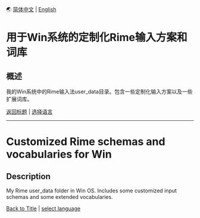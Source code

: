 <a id="language" />

🌏 [简体中文](#简体中文) | [English](#English)

<a id="简体中文" />

# 用于Win系统的定制化Rime输入方案和词库
## 概述
我的Win系统中的Rime输入法user_data目录。包含一些定制化输入方案以及一些扩展词库。

[返回标题](#简体中文) | [选择语言](#language)

---

<a id="English" />

# Customized Rime schemas and vocabularies for Win
## Description
My Rime user_data folder in Win OS. Includes some customized input schemas and some extended vocabularies.

[Back to Title](#English) | [select language](#language)
